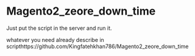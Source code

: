 # Magento2_zeore_down_time

Just put the script in the server and run it.

whatever you need already describe in scripthttps://github.com/Kingfatehkhan786/Magento2_zeore_down_time
